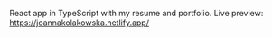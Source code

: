 React app in TypeScript with my resume and portfolio. Live preview:  https://joannakolakowska.netlify.app/

